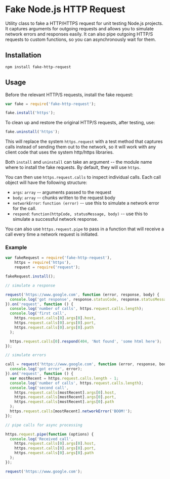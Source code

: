# Fake Node.js HTTP Request 

Utility class to fake a HTTP/HTTPS request for unit testing Node.js projects. It captures arguments for outgoing requests and allows you to simulate network errors and responses easily. It can also pipe outgoing HTTP/S requests to custom functions, so you can asynchronously wait for them.

## Installation


```
npm install fake-http-request
```

## Usage

Before the relevant HTTP/S requests, install the fake request:

```javascript
var fake = require('fake-http-request');

fake.install('https');

```

To clean up and restore the original HTTP/S requests, after testing, use:

```javascript
fake.uninstall('https');
```

This will replace the system `https.request` with a test method that captures calls instead of sending them out to the network, so it will work with any client code that uses the system http/https libraries.

Both `install` and `uninstall` can take an argument -- the module name where to install the fake requests. By default, they will use `https`.

You can then use `https.request.calls` to inspect individual calls. Each call object will have the following structure:

* `args`: `array` -- arguments passed to the request
* `body`: `array` -- chunks written to the request body
* `networkError`: `function (error)` -- use this to simulate a network error for the call.
* `respond`: `function(httpCode, statusMessage, body)` -- use this to simulate a successful network response.

You can also use `https.request.pipe` to pass in a function that will receive a call every time a network request is initiated.

### Example

```javascript
var fakeRequest = require('fake-http-request'),
    https = require('https'),
    request = require('request');

fakeRequest.install();

// simulate a response

request('https://www.google.com', function (error, response, body) { 
  console.log('got response', response.statusCode, response.statusMessage, body) 
}).on('request', function () {
  console.log('number of calls', https.request.calls.length);
  console.log('first call', 
	https.request.calls[0].args[0].host, 
	https.request.calls[0].args[0].port, 
	https.request.calls[0].args[0].path
  );

  https.request.calls[0].respond(404, 'Not found', 'some html here');
});

// simulate errors

call = request('https://www.google.com', function (error, response, body) { 
  console.log('got error', error); 
}).on('request', function () {
  var mostRecent = https.request.calls.length - 1;
  console.log('number of calls', https.request.calls.length);
  console.log('second call', 
    https.request.calls[mostRecent].args[0].host,
	https.request.calls[mostRecent].args[0].port, 
	https.request.calls[mostRecent].args[0].path
  );
  https.request.calls[mostRecent].networkError('BOOM!');
});

// pipe calls for async processing

https.request.pipe(function (options) {
  console.log('Received call',  
    https.request.calls[0].args[0].host, 
	https.request.calls[0].args[0].port, 
	https.request.calls[0].args[0].path
  );
});

request('https://www.google.com');

```
